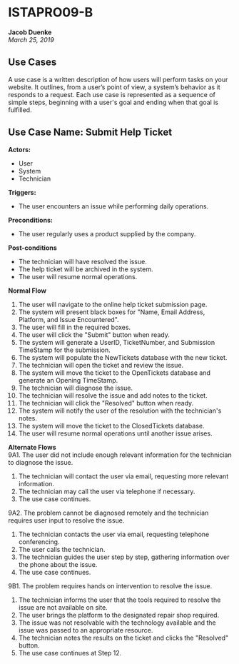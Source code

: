 # ISTAPRO09-B
**Jacob Duenke**  
*March 25, 2019*

## Use Cases
A use case is a written description of how users will perform tasks on your website.  It outlines, from a user’s point of view, a system’s behavior as it responds to a request. Each use case is represented as a sequence of simple steps, beginning with a user's goal and ending when that goal is fulfilled.

## Use Case Name: Submit Help Ticket
**Actors:**
* User
* System
* Technician

**Triggers:**  
* The user encounters an issue while performing daily operations.

**Preconditions:**  
* The user regularly uses a product supplied by the company.

**Post-conditions**  
* The technician will have resolved the issue.
* The help ticket will be archived in the system.
* The user will resume normal operations.

**Normal Flow**  
1. The user will navigate to the online help ticket submission page.
1. The system will present black boxes for "Name, Email Address, Platform, and Issue Encountered".
1. The user will fill in the required boxes.
1. The user will click the "Submit" button when ready.
1. The system will generate a UserID, TicketNumber, and Submission TimeStamp for the submission.
1. The system will populate the NewTickets database with the new ticket.
1. The technician will open the ticket and review the issue.
1. The system will move the ticket to the OpenTickets database and generate an Opening TimeStamp.
1. The technician will diagnose the issue.
1. The technician will resolve the issue and add notes to the ticket.
1. The technician will click the "Resolved" button when ready.
1. The system will notify the user of the resolution with the technician's notes.
1. The system will move the ticket to the ClosedTickets database.
1. The user will resume normal operations until another issue arises.

**Alternate Flows**  
9A1. The user did not include enough relevant information for the technician to diagnose the issue.
1. The technician will contact the user via email, requesting more relevant information.
1. The technician may call the user via telephone if necessary.
1. The use case continues.

9A2. The problem cannot be diagnosed remotely and the technician requires user input to resolve the issue.
1. The technician contacts the user via email, requesting telephone conferencing.
1. The user calls the technician.
1. The technician guides the user step by step, gathering information over the phone about the issue.
1. The use case continues.

9B1. The problem requires hands on intervention to resolve the issue.
1. The technician informs the user that the tools required to resolve the issue are not available on site.
1. The user brings the platform to the designated repair shop required.
1. The issue was not resolvable with the technology available and the issue was passed to an appropriate resource.
1. The technician notes the results on the ticket and clicks the "Resolved" button.
1. The use case continues at Step 12.